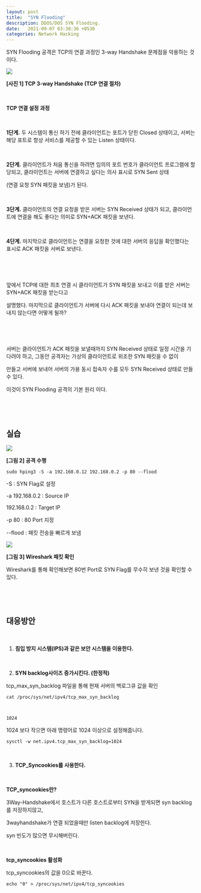 ```yaml
---
layout: post
title:  "SYN Flooding"
description: DDOS/DOS SYN Flooding.
date:   2021-09-07 03:38:36 +0530
categories: Network Hacking
---
```

SYN Flooding 공격은 TCP의 연결 과정인 3-way Handshake 문제점을 악용하는 것이다.



![](https://github.com/hackintoanetwork/hackintoanetwork.github.io/blob/main/_posts/img/SYN-Flooding-02/3-way-handshake.png?raw=true)

**[사진 1] TCP 3-way Handshake (TCP 연결 절차)**

​    

**TCP 연결 설정 과정**

​    

**1단계.** 두 시스템이 통신 하기 전에 클라이언트는 포트가 닫힌 Closed 상태이고, 서버는 해당 포트로 항상 서비스를 제공할 수 있는 Listen 상태이다.

​    

**2단계.** 클라이언트가 처음 통신을 하려면 임의의 포트 번호가 클라이언트 프로그램에 할당되고, 클라이언트는 서버에 연결하고 싶다는 의사 표시로 SYN Sent 상태

(연결 요청 SYN 패킷을 보냄)가 된다.

​    

**3단계.** 클라이언트의 연결 요청을 받은 서버는 SYN Received 상태가 되고, 클라이언트에 연결을 해도 좋다는 의미로 SYN+ACK 패킷을 보낸다.

​    

**4단계.** 마지막으로 클라이언트는 연결을 요청한 것에 대한 서버의 응답을 확인했다는 표시로 ACK 패킷을 서버로 보낸다.

​    


​    

앞에서 TCP에 대한 최초 연결 시 클라이언트가 SYN 패킷을 보내고 이를 받은 서버는 SYN+ACK 패킷을 받는다고

설명했다. 마지막으로 클라이언트가 서버에 다시 ACK 패킷을 보내야 연결이 되는데 보내지 않는다면 어떻게 될까?

​    


​    

서버는 클라이언트가 ACK 패킷을 보낼때까지 SYN Received 상태로 일정 시간을 기다려야 하고, 그동안 공격자는 가상의 클라이언트로 위조한 SYN 패킷을 수 없이 

만들고 서버에 보내어 서버의 가용 동시 접속자 수를 모두 SYN Received 상태로 만들 수 있다.

이것이 SYN Flooding 공격의 기본 원리 이다.

​    


​    

## **실습**



![](https://github.com/hackintoanetwork/hackintoanetwork.github.io/blob/main/_posts/img/SYN-Flooding-02/hping3.PNG?raw=true)

**[그림 2] 공격 수행**

```
sudo hping3 -S -a 192.168.0.12 192.168.0.2 -p 80 --flood
```

-S : SYN Flag로 설정

-a 192.168.0.2 : Source IP 

192.168.0.2 : Target IP

-p 80 : 80 Port 지정

--flood : 패킷 전송을 빠르게 보냄



![](https://github.com/hackintoanetwork/hackintoanetwork.github.io/blob/main/_posts/img/SYN-Flooding-02/SYN-Flag.PNG?raw=true)

**[그림 3]  Wireshark 패킷 확인**

Wireshark를 통해 확인해보면 80번 Port로 SYN Flag를 무수히 보낸 것을 확인할 수 있다.

​    


​    

## **대응방안**

​    

1. **침입 방지 시스템(IPS)과 같은 보안 시스템을 이용한다.**

​    

2. **SYN backlog사이즈 증가시킨다. (한정적)**

  

tcp_max_syn_backlog 파일을 통해 현재 서버의 백로그큐 값을 확인

```
cat /proc/sys/net/ipv4/tcp_max_syn_backlog

​    

1024
```

1024 보다 작으면 아래 명령어로 1024 이상으로 설정해줍니다.

```sysctl -w net.ipv4.tcp_max_syn_backlog=1024```

​    

3. **TCP_Syncookies를 사용한다.**

​    

**TCP_syncookies란?**

3Way-Handshake에서 호스트가 다른 호스트로부터 SYN을 받게되면  syn backlog를 저장하지않고, 

3wayhandshake가 연결 되었을때만 listen backlog에 저장한다.

syn 빈도가 많으면 무시해버린다.

​    

**tcp_syncookies 활성화**

tcp_syncookies의 값을 0으로 바꾼다.

```
echo "0" > /proc/sys/net/ipv4/tcp_syncookies
```

​    


​    

